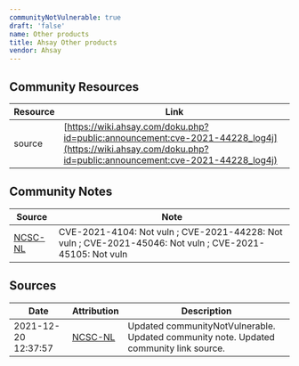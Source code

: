 ```yaml
---
communityNotVulnerable: true
draft: 'false'
name: Other products
title: Ahsay Other products
vendor: Ahsay
---
```



## Community Resources
| Resource | Link |
| --- | --- |
| source | [https://wiki.ahsay.com/doku.php?id=public:announcement:cve-2021-44228_log4j](https://wiki.ahsay.com/doku.php?id=public:announcement:cve-2021-44228_log4j) |

## Community Notes
| Source | Note |
| --- | --- |
| [NCSC-NL](https://github.com/NCSC-NL/log4shell/blob/main/software/README.md) | CVE-2021-4104: Not vuln ; CVE-2021-44228: Not vuln ; CVE-2021-45046: Not vuln ; CVE-2021-45105: Not vuln </ul> |

## Sources
| Date | Attribution | Description |
| --- | --- | --- |
| 2021-12-20 12:37:57 | [NCSC-NL](https://github.com/NCSC-NL/log4shell/blob/main/software/README.md) | Updated communityNotVulnerable. Updated community note. Updated community link source.  |
